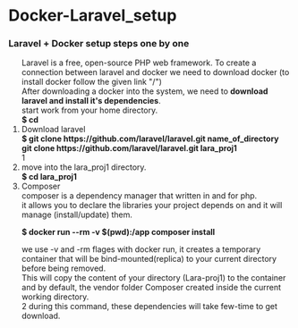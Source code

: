 # Docker-Laravel_setup
### Laravel + Docker setup steps one by one

<ol>
Laravel is a free, open-source PHP web framework. To create a connection between laravel and docker we need to download docker (to install docker follow the given link "/") <br>
After downloading a docker into the system, we need to <strong>download laravel and install it's dependencies</strong>.</br>
start work from your home directory.<br>
<strong>$ cd</strong><br>
<li>Download laravel</li>
<strong>$ git clone https://github.com/laravel/laravel.git name_of_directory</strong></br>
<strong> git clone https://github.com/laravel/laravel.git lara_proj1</strong></br>
1

<li>move into the lara_proj1 directory.</li>
<strong>$ cd lara_proj1</strong><br>

<li>Composer</li>
composer is a dependency manager that written in and for php.<br>
it allows you to declare the libraries your project depends on and it will manage (install/update) them.</br>

<strong>$ docker run --rm -v $(pwd):/app composer install</strong><br>

we use -v and -rm flages with docker run, it creates a temporary container that will be bind-mounted(replica) to your current directory before being removed. </br>
This will copy the content of your directory (Lara-proj1) to the container and by default, the vendor folder Composer created inside the current working directory.<br>
2
during this command, these dependencies will take few-time  to get download.<br>
</ol>
